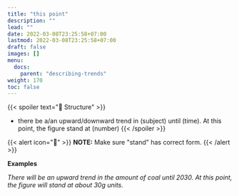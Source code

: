 ```yaml
---
title: "this point"
description: ""
lead: ""
date: 2022-03-08T23:25:58+07:00
lastmod: 2022-03-08T23:25:58+07:00
draft: false
images: []
menu:
  docs:
    parent: "describing-trends"
weight: 170
toc: false
---
```


{{< spoiler text="🌱 Structure" >}}
- there be a/an upward/downward trend in (subject) until (time). At this point, the figure stand at (number)
{{< /spoiler >}}

{{< alert icon="📝" >}}
**NOTE:** Make sure "stand" has correct form.
{{< /alert >}}

**Examples**

_There will be an upward trend in the amount of coal until 2030. At this point, the figure will stand at about 30g units._